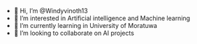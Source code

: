- 👋 Hi, I’m @Windyvinoth13
- 👀 I’m interested in Artificial intelligence and Machine learning
- 🌱 I’m currently learning in University of Moratuwa
- 💞️ I’m looking to collaborate on AI projects

<!---
Windyvinoth13/Windyvinoth13 is a ✨ special ✨ repository because its `README.md` (this file) appears on your GitHub profile.
You can click the Preview link to take a look at your changes.
--->
